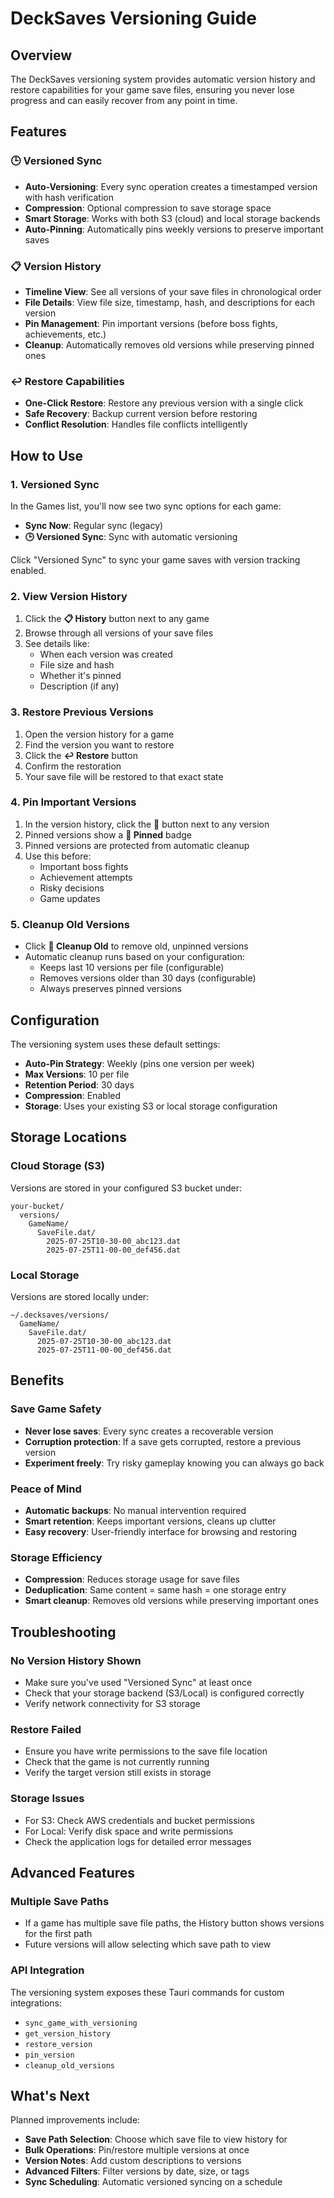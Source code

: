 # DeckSaves Versioning Guide

## Overview
The DeckSaves versioning system provides automatic version history and restore capabilities for your game save files, ensuring you never lose progress and can easily recover from any point in time.

## Features

### 🕒 Versioned Sync
- **Auto-Versioning**: Every sync operation creates a timestamped version with hash verification
- **Compression**: Optional compression to save storage space
- **Smart Storage**: Works with both S3 (cloud) and local storage backends
- **Auto-Pinning**: Automatically pins weekly versions to preserve important saves

### 📋 Version History
- **Timeline View**: See all versions of your save files in chronological order
- **File Details**: View file size, timestamp, hash, and descriptions for each version
- **Pin Management**: Pin important versions (before boss fights, achievements, etc.)
- **Cleanup**: Automatically removes old versions while preserving pinned ones

### ↩️ Restore Capabilities
- **One-Click Restore**: Restore any previous version with a single click
- **Safe Recovery**: Backup current version before restoring
- **Conflict Resolution**: Handles file conflicts intelligently

## How to Use

### 1. Versioned Sync
In the Games list, you'll now see two sync options for each game:
- **Sync Now**: Regular sync (legacy)
- **🕒 Versioned Sync**: Sync with automatic versioning

Click "Versioned Sync" to sync your game saves with version tracking enabled.

### 2. View Version History
1. Click the **📋 History** button next to any game
2. Browse through all versions of your save files
3. See details like:
   - When each version was created
   - File size and hash
   - Whether it's pinned
   - Description (if any)

### 3. Restore Previous Versions
1. Open the version history for a game
2. Find the version you want to restore
3. Click the **↩️ Restore** button
4. Confirm the restoration
5. Your save file will be restored to that exact state

### 4. Pin Important Versions
1. In the version history, click the **📍** button next to any version
2. Pinned versions show a **📌 Pinned** badge
3. Pinned versions are protected from automatic cleanup
4. Use this before:
   - Important boss fights
   - Achievement attempts
   - Risky decisions
   - Game updates

### 5. Cleanup Old Versions
- Click **🧹 Cleanup Old** to remove old, unpinned versions
- Automatic cleanup runs based on your configuration:
  - Keeps last 10 versions per file (configurable)
  - Removes versions older than 30 days (configurable)
  - Always preserves pinned versions

## Configuration

The versioning system uses these default settings:
- **Auto-Pin Strategy**: Weekly (pins one version per week)
- **Max Versions**: 10 per file
- **Retention Period**: 30 days
- **Compression**: Enabled
- **Storage**: Uses your existing S3 or local storage configuration

## Storage Locations

### Cloud Storage (S3)
Versions are stored in your configured S3 bucket under:
```
your-bucket/
  versions/
    GameName/
      SaveFile.dat/
        2025-07-25T10-30-00_abc123.dat
        2025-07-25T11-00-00_def456.dat
```

### Local Storage
Versions are stored locally under:
```
~/.decksaves/versions/
  GameName/
    SaveFile.dat/
      2025-07-25T10-30-00_abc123.dat
      2025-07-25T11-00-00_def456.dat
```

## Benefits

### Save Game Safety
- **Never lose saves**: Every sync creates a recoverable version
- **Corruption protection**: If a save gets corrupted, restore a previous version
- **Experiment freely**: Try risky gameplay knowing you can always go back

### Peace of Mind
- **Automatic backups**: No manual intervention required
- **Smart retention**: Keeps important versions, cleans up clutter
- **Easy recovery**: User-friendly interface for browsing and restoring

### Storage Efficiency
- **Compression**: Reduces storage usage for save files
- **Deduplication**: Same content = same hash = one storage entry
- **Smart cleanup**: Removes old versions while preserving important ones

## Troubleshooting

### No Version History Shown
- Make sure you've used "Versioned Sync" at least once
- Check that your storage backend (S3/Local) is configured correctly
- Verify network connectivity for S3 storage

### Restore Failed
- Ensure you have write permissions to the save file location
- Check that the game is not currently running
- Verify the target version still exists in storage

### Storage Issues
- For S3: Check AWS credentials and bucket permissions
- For Local: Verify disk space and write permissions
- Check the application logs for detailed error messages

## Advanced Features

### Multiple Save Paths
- If a game has multiple save file paths, the History button shows versions for the first path
- Future versions will allow selecting which save path to view

### API Integration
The versioning system exposes these Tauri commands for custom integrations:
- `sync_game_with_versioning`
- `get_version_history`
- `restore_version`
- `pin_version`
- `cleanup_old_versions`

## What's Next

Planned improvements include:
- **Save Path Selection**: Choose which save file to view history for
- **Bulk Operations**: Pin/restore multiple versions at once
- **Version Notes**: Add custom descriptions to versions
- **Advanced Filters**: Filter versions by date, size, or tags
- **Sync Scheduling**: Automatic versioned syncing on a schedule
